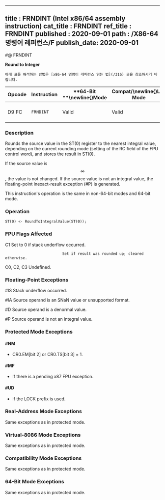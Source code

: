 ----------------------------
title : FRNDINT (Intel x86/64 assembly instruction)
cat_title : FRNDINT
ref_title : FRNDINT
published : 2020-09-01
path : /X86-64 명령어 레퍼런스/F
publish_date: 2020-09-01
----------------------------


#@ FRNDINT

**Round to Integer**

```lec-info
아래 표를 해석하는 방법은 [x86-64 명령어 레퍼런스 읽는 법](/316) 글을 참조하시기 바랍니다.
```

|**Opcode**|**Instruction**|**64-Bit **\newline{}**Mode**|**Compat/**\newline{}**Leg Mode**|**Description**|
|----------|---------------|-----------------------------|---------------------------------|---------------|
|D9 FC|`FRNDINT` |Valid|Valid|Round ST(0) to an integer.|
### Description


Rounds the source value in the ST(0) register to the nearest integral value, depending on the current rounding mode (setting of the RC field of the FPU control word), and stores the result in ST(0).

If the source value is $$\infty$$, the value is not changed. If the source value is not an integral value, the floating-point inexact-result exception (#P) is generated.

This instruction's operation is the same in non-64-bit modes and 64-bit mode.


### Operation

```info-verb
ST(0) <- RoundToIntegralValue(ST(0));
```
### FPU Flags Affected


C1 Set to 0 if stack underflow occurred.

                              Set if result was rounded up; cleared otherwise.

C0, C2, C3  Undefined.

### Floating-Point Exceptions


#IS Stack underflow occurred.

#IA Source operand is an SNaN value or unsupported format.

#D Source operand is a denormal value.

#P Source operand is not an integral value.


### Protected Mode Exceptions

#### #NM
* CR0.EM[bit 2] or CR0.TS[bit 3] = 1.

#### #MF
* If there is a pending x87 FPU exception.

#### #UD
* If the LOCK prefix is used.

### Real-Address Mode Exceptions



Same exceptions as in protected mode.


### Virtual-8086 Mode Exceptions



Same exceptions as in protected mode.


### Compatibility Mode Exceptions



Same exceptions as in protected mode.


### 64-Bit Mode Exceptions



Same exceptions as in protected mode.

